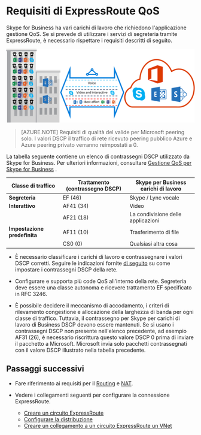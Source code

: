 <properties
   pageTitle="Requisiti di qualità per ExpressRoute | Microsoft Azure"
   description="Questa pagina fornisce informazioni dettagliate sui requisiti per la configurazione e sulla gestione dei QoS per circuiti ExpressRoute."
   documentationCenter="na"
   services="expressroute"
   authors="cherylmc"
   manager="carmonm"
   editor=""/>
<tags
   ms.service="expressroute"
   ms.devlang="na"
   ms.topic="get-started-article"
   ms.tgt_pltfrm="na"
   ms.workload="infrastructure-services"
   ms.date="10/10/2016"
   ms.author="cherylmc"/>

# <a name="expressroute-qos-requirements"></a>Requisiti di ExpressRoute QoS

Skype for Business ha vari carichi di lavoro che richiedono l'applicazione gestione QoS. Se si prevede di utilizzare i servizi di segreteria tramite ExpressRoute, è necessario rispettare i requisiti descritti di seguito.

![](./media/expressroute-qos/expressroute-qos.png)

>[AZURE.NOTE] Requisiti di qualità del valide per Microsoft peering solo. I valori DSCP il traffico di rete ricevuto peering pubblico Azure e Azure peering privato verranno reimpostati a 0. 

La tabella seguente contiene un elenco di contrassegni DSCP utilizzato da Skype for Business. Per ulteriori informazioni, consultare [Gestione QoS per Skype for Business](https://technet.microsoft.com/library/gg405409.aspx) .

| **Classe di traffico** | **Trattamento (contrassegno DSCP)** | **Skype per Business carichi di lavoro** |
|---|---|---|
| **Segreteria** | EF (46) | Skype / Lync vocale |
| **Interattivo** | AF41 (34) | Video |
|   | AF21 (18) | La condivisione delle applicazioni | 
| **Impostazione predefinita** | AF11 (10) | Trasferimento di file|
|   | CS0 (0) | Qualsiasi altra cosa| 


- È necessario classificare i carichi di lavoro e contrassegnare i valori DSCP corretti. Seguire le indicazioni fornite [di seguito](https://technet.microsoft.com/library/gg405409.aspx) su come impostare i contrassegni DSCP della rete.

- Configurare e supporta più code QoS all'interno della rete. Segreteria deve essere una classe autonoma e ricevere trattamento EF specificato in RFC 3246. 

- È possibile decidere il meccanismo di accodamento, i criteri di rilevamento congestione e allocazione della larghezza di banda per ogni classe di traffico. Tuttavia, il contrassegno per Skype per carichi di lavoro di Business DSCP devono essere mantenuti. Se si usano i contrassegni DSCP non presente nell'elenco precedente, ad esempio AF31 (26), è necessario riscrittura questo valore DSCP 0 prima di inviare il pacchetto a Microsoft. Microsoft invia solo pacchetti contrassegnati con il valore DSCP illustrato nella tabella precedente. 

## <a name="next-steps"></a>Passaggi successivi

- Fare riferimento ai requisiti per il [Routing](expressroute-routing.md) e [NAT](expressroute-nat.md).
- Vedere i collegamenti seguenti per configurare la connessione ExpressRoute.

    - [Creare un circuito ExpressRoute](expressroute-howto-circuit-classic.md)
    - [Configurare la distribuzione](expressroute-howto-routing-classic.md)
    - [Creare un collegamento a un circuito ExpressRoute un VNet](expressroute-howto-linkvnet-classic.md)
